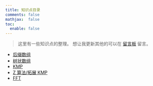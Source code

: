 ```yaml
---
title: 知识点目录
comments: false
mathjax:  false
toc:
  enable: false
---
```


> 这里有一些知识点的整理。
> 想让我更新其他的可以在 [留言板](/guestbook) 留言。

- [后缀数组](/post/suffix-array)
- [树状数组](/post/binary-indexed-tree)
- [KMP](/post/kmp)
- [Z 算法/拓展 KMP](/post/z-algorithm)
- [FFT](/post/fast-fourier-transform)
